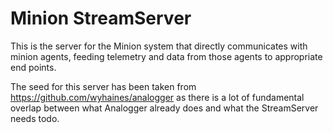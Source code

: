 # Minion StreamServer

This is the server for the Minion system that directly communicates with minion agents, feeding telemetry and data from those agents to appropriate end points.

The seed for this server has been taken from https://github.com/wyhaines/analogger as there is a lot of fundamental overlap between what Analogger already does and what the StreamServer needs todo.
